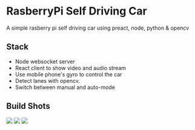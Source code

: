# RasberryPi Self Driving Car
A simple rasberry pi self driving car using preact, node, python & opencv

## Stack
 * Node websocket server
 * React client to show video and audio stream
 * Use mobile phone's gyro to control the car
 * Detect lanes with opencv.
 * Switch between manual and auto-mode

## Build Shots

![](screenshots/IMG_0928.JPG)
![](screenshots/IMG_0929.JPG)
![](screenshots/IMG_0930.JPG)




